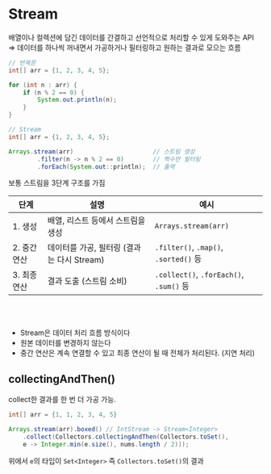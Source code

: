 # Stream
배열이나 컬렉션에 담긴 데이터를 간결하고 선언적으로 처리할 수 있게 도와주는 API<br>
=> 데이터를 하나씩 꺼내면서 가공하거나 필터링하고 원하는 결과로 모으는 흐름

```java
// 반복문
int[] arr = {1, 2, 3, 4, 5};

for (int n : arr) {
    if (n % 2 == 0) {
        System.out.println(n);
    }
}
```

```java
// Stream
int[] arr = {1, 2, 3, 4, 5};

Arrays.stream(arr)                      // 스트림 생성
        .filter(n -> n % 2 == 0)        // 짝수만 필터링
        .forEach(System.out::println);  // 출력
```

보통 스트림을 3단계 구조를 가짐

|단계|설명|예시|
|-|-|-|
|1. 생성|배열, 리스트 등에서 스트림을 생성|`Arrays.stream(arr)`|
|2. 중간 연산|데이터를 가공, 필터링 (결과는 다시 Stream)|`.filter()`, `.map()`, `.sorted()` 등|
|3. 최종 연산|결과 도출 (스트림 소비)|`.collect()`, `.forEach()`, `.sum()` 등|
<br><br>

* Stream은 데이터 처리 흐름 방식이다
* 원본 데이터를 변경하지 않는다
* 중간 연산은 계속 연결할 수 있고 최종 연산이 될 때 전체가 처리된다. (지연 처리)

## collectingAndThen()
collect한 결과를 한 번 더 가공 가능.

```java
int[] arr = {1, 1, 2, 3, 4, 5}

Arrays.stream(arr).boxed() // IntStream -> Stream<Integer>
    .collect(Collectors.collectingAndThen(Collectors.toSet(),
    e -> Integer.min(e.size(), nums.length / 2)));
```
위에서 `e`의 타입이 `Set<Integer>` 즉 `Collectors.toSet()`의 결과